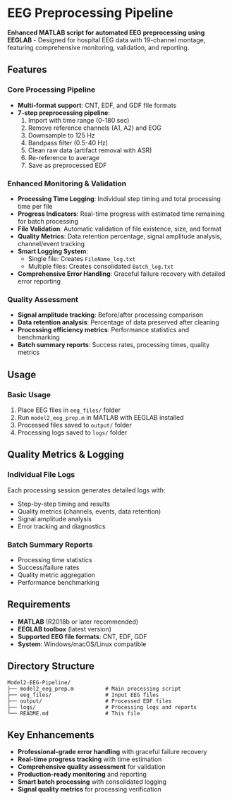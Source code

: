 # EEG Preprocessing Pipeline

**Enhanced MATLAB script for automated EEG preprocessing using EEGLAB** - Designed for hospital EEG data with 19-channel montage, featuring comprehensive monitoring, validation, and reporting.

## Features

### Core Processing Pipeline
- **Multi-format support**: CNT, EDF, and GDF file formats
- **7-step preprocessing pipeline**:
  1. Import with time range (0-180 sec)
  2. Remove reference channels (A1, A2) and EOG
  3. Downsample to 125 Hz
  4. Bandpass filter (0.5-40 Hz)
  5. Clean raw data (artifact removal with ASR)
  6. Re-reference to average
  7. Save as preprocessed EDF

### Enhanced Monitoring & Validation
- **Processing Time Logging**: Individual step timing and total processing time per file
- **Progress Indicators**: Real-time progress with estimated time remaining for batch processing
- **File Validation**: Automatic validation of file existence, size, and format
- **Quality Metrics**: Data retention percentage, signal amplitude analysis, channel/event tracking
- **Smart Logging System**:
  - Single file: Creates `FileName_log.txt`
  - Multiple files: Creates consolidated `Batch_log.txt`
- **Comprehensive Error Handling**: Graceful failure recovery with detailed error reporting

### Quality Assessment
- **Signal amplitude tracking**: Before/after processing comparison
- **Data retention analysis**: Percentage of data preserved after cleaning
- **Processing efficiency metrics**: Performance statistics and benchmarking
- **Batch summary reports**: Success rates, processing times, quality metrics

## Usage

### Basic Usage
1. Place EEG files in `eeg_files/` folder
2. Run `model2_eeg_prep.m` in MATLAB with EEGLAB installed
3. Processed files saved to `output/` folder
4. Processing logs saved to `logs/` folder

## Quality Metrics & Logging

### Individual File Logs
Each processing session generates detailed logs with:
- Step-by-step timing and results
- Quality metrics (channels, events, data retention)
- Signal amplitude analysis
- Error tracking and diagnostics

### Batch Summary Reports
- Processing time statistics
- Success/failure rates
- Quality metric aggregation
- Performance benchmarking

## Requirements

- **MATLAB** (R2018b or later recommended)
- **EEGLAB toolbox** (latest version)
- **Supported EEG file formats**: CNT, EDF, GDF
- **System**: Windows/macOS/Linux compatible

## Directory Structure
```
Model2-EEG-Pipeline/
├── model2_eeg_prep.m          # Main processing script
├── eeg_files/                 # Input EEG files
├── output/                    # Processed EDF files
├── logs/                      # Processing logs and reports
└── README.md                  # This file
```

## Key Enhancements

- **Professional-grade error handling** with graceful failure recovery
- **Real-time progress tracking** with time estimation
- **Comprehensive quality assessment** for validation
- **Production-ready monitoring** and reporting
- **Smart batch processing** with consolidated logging
- **Signal quality metrics** for processing verification